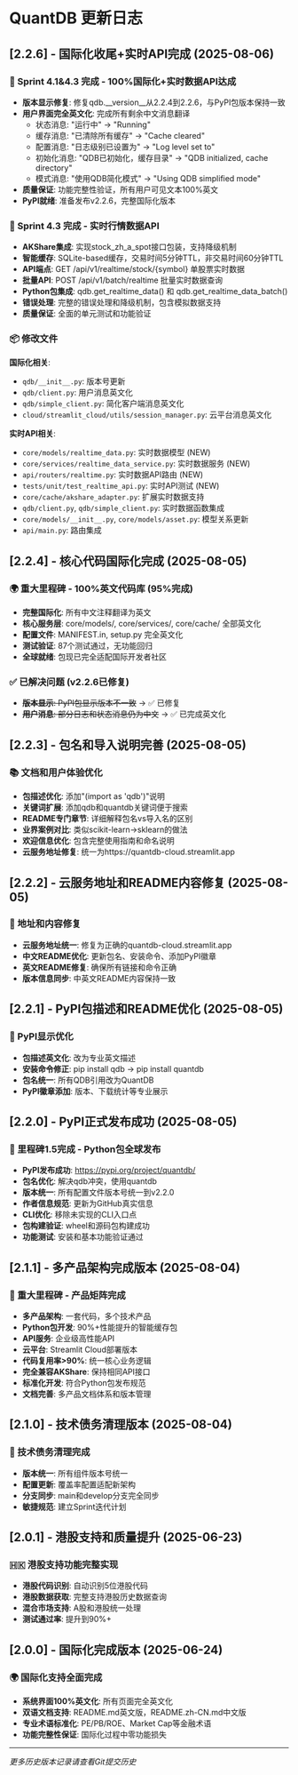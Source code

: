 # QuantDB 更新日志

## [2.2.6] - 国际化收尾+实时API完成 (2025-08-06)

### 🎯 Sprint 4.1&4.3 完成 - 100%国际化+实时数据API达成
- **版本显示修复**: 修复qdb.__version__从2.2.4到2.2.6，与PyPI包版本保持一致
- **用户界面完全英文化**: 完成所有剩余中文消息翻译
  - 状态消息: "运行中" → "Running"
  - 缓存消息: "已清除所有缓存" → "Cache cleared"
  - 配置消息: "日志级别已设置为" → "Log level set to"
  - 初始化消息: "QDB已初始化，缓存目录" → "QDB initialized, cache directory"
  - 模式消息: "使用QDB简化模式" → "Using QDB simplified mode"
- **质量保证**: 功能完整性验证，所有用户可见文本100%英文
- **PyPI就绪**: 准备发布v2.2.6，完整国际化版本

### 🚀 Sprint 4.3 完成 - 实时行情数据API
- **AKShare集成**: 实现stock_zh_a_spot接口包装，支持降级机制
- **智能缓存**: SQLite-based缓存，交易时间5分钟TTL，非交易时间60分钟TTL
- **API端点**: GET /api/v1/realtime/stock/{symbol} 单股票实时数据
- **批量API**: POST /api/v1/batch/realtime 批量实时数据查询
- **Python包集成**: qdb.get_realtime_data() 和 qdb.get_realtime_data_batch()
- **错误处理**: 完整的错误处理和降级机制，包含模拟数据支持
- **质量保证**: 全面的单元测试和功能验证

### 📦 修改文件
**国际化相关**:
- `qdb/__init__.py`: 版本号更新
- `qdb/client.py`: 用户消息英文化
- `qdb/simple_client.py`: 简化客户端消息英文化
- `cloud/streamlit_cloud/utils/session_manager.py`: 云平台消息英文化

**实时API相关**:
- `core/models/realtime_data.py`: 实时数据模型 (NEW)
- `core/services/realtime_data_service.py`: 实时数据服务 (NEW)
- `api/routers/realtime.py`: 实时数据API路由 (NEW)
- `tests/unit/test_realtime_api.py`: 实时API测试 (NEW)
- `core/cache/akshare_adapter.py`: 扩展实时数据支持
- `qdb/client.py`, `qdb/simple_client.py`: 实时数据函数集成
- `core/models/__init__.py`, `core/models/asset.py`: 模型关系更新
- `api/main.py`: 路由集成

## [2.2.4] - 核心代码国际化完成 (2025-08-05)

### 🌍 重大里程碑 - 100%英文代码库 (95%完成)
- **完整国际化**: 所有中文注释翻译为英文
- **核心服务层**: core/models/, core/services/, core/cache/ 全部英文化
- **配置文件**: MANIFEST.in, setup.py 完全英文化
- **测试验证**: 87个测试通过，无功能回归
- **全球就绪**: 包现已完全适配国际开发者社区

### ✅ 已解决问题 (v2.2.6已修复)
- ~~**版本显示**: PyPI包显示版本不一致~~ → ✅ 已修复
- ~~**用户消息**: 部分日志和状态消息仍为中文~~ → ✅ 已完成英文化

## [2.2.3] - 包名和导入说明完善 (2025-08-05)

### 📚 文档和用户体验优化
- **包描述优化**: 添加"(import as 'qdb')"说明
- **关键词扩展**: 添加qdb和quantdb关键词便于搜索
- **README专门章节**: 详细解释包名vs导入名的区别
- **业界案例对比**: 类似scikit-learn→sklearn的做法
- **欢迎信息优化**: 包含完整使用指南和命名说明
- **云服务地址修复**: 统一为https://quantdb-cloud.streamlit.app

## [2.2.2] - 云服务地址和README内容修复 (2025-08-05)

### 🔗 地址和内容修复
- **云服务地址统一**: 修复为正确的quantdb-cloud.streamlit.app
- **中文README优化**: 更新包名、安装命令、添加PyPI徽章
- **英文README修复**: 确保所有链接和命令正确
- **版本信息同步**: 中英文README内容保持一致

## [2.2.1] - PyPI包描述和README优化 (2025-08-05)

### 📝 PyPI显示优化
- **包描述英文化**: 改为专业英文描述
- **安装命令修正**: pip install qdb → pip install quantdb
- **包名统一**: 所有QDB引用改为QuantDB
- **PyPI徽章添加**: 版本、下载统计等专业展示

## [2.2.0] - PyPI正式发布成功 (2025-08-05)

### 🎉 里程碑1.5完成 - Python包全球发布
- **PyPI发布成功**: https://pypi.org/project/quantdb/
- **包名优化**: 解决qdb冲突，使用quantdb
- **版本统一**: 所有配置文件版本号统一到v2.2.0
- **作者信息规范**: 更新为GitHub真实信息
- **CLI优化**: 移除未实现的CLI入口点
- **包构建验证**: wheel和源码包构建成功
- **功能测试**: 安装和基本功能验证通过

## [2.1.1] - 多产品架构完成版本 (2025-08-04)

### 🎉 重大里程碑 - 产品矩阵完成
- **多产品架构**: 一套代码，多个技术产品
- **Python包开发**: 90%+性能提升的智能缓存包
- **API服务**: 企业级高性能API
- **云平台**: Streamlit Cloud部署版本
- **代码复用率>90%**: 统一核心业务逻辑
- **完全兼容AKShare**: 保持相同API接口
- **标准化开发**: 符合Python包发布规范
- **文档完善**: 多产品文档体系和版本管理

## [2.1.0] - 技术债务清理版本 (2025-08-04)

### 🔧 技术债务清理完成
- **版本统一**: 所有组件版本号统一
- **配置更新**: 覆盖率配置适配新架构
- **分支同步**: main和develop分支完全同步
- **敏捷规范**: 建立Sprint迭代计划

## [2.0.1] - 港股支持和质量提升 (2025-06-23)

### 🇭🇰 港股支持功能完整实现
- **港股代码识别**: 自动识别5位港股代码
- **港股数据获取**: 完整支持港股历史数据查询
- **混合市场支持**: A股和港股统一处理
- **测试通过率**: 提升到90%+

## [2.0.0] - 国际化完成版本 (2025-06-24)

### 🌍 国际化支持全面完成
- **系统界面100%英文化**: 所有页面完全英文化
- **双语文档支持**: README.md英文版，README.zh-CN.md中文版
- **专业术语标准化**: PE/PB/ROE、Market Cap等金融术语
- **功能完整性保证**: 国际化过程中零功能损失

---

*更多历史版本记录请查看Git提交历史*
